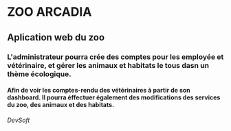 # ZOO ARCADIA #
## Aplication web du zoo ##
### L'administrateur pourra crée des comptes pour les employée et vétérinaire, et gérer les animaux et habitats le tous dasn un thème écologique.
#### Afin de voir les comptes-rendu des vétérinaires à partir de son  dashboard. Il pourra éffectuer également des modifications des services du zoo, des animaux et des habitats. 












*DevSoft*
